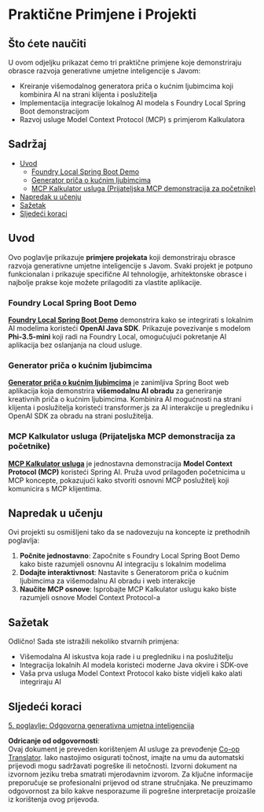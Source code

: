 <!--
CO_OP_TRANSLATOR_METADATA:
{
  "original_hash": "14c0a61ecc1cd2012a9c129236dfdf71",
  "translation_date": "2025-07-29T10:20:29+00:00",
  "source_file": "04-PracticalSamples/README.md",
  "language_code": "hr"
}
-->
# Praktične Primjene i Projekti

## Što ćete naučiti
U ovom odjeljku prikazat ćemo tri praktične primjene koje demonstriraju obrasce razvoja generativne umjetne inteligencije s Javom:
- Kreiranje višemodalnog generatora priča o kućnim ljubimcima koji kombinira AI na strani klijenta i poslužitelja
- Implementacija integracije lokalnog AI modela s Foundry Local Spring Boot demonstracijom
- Razvoj usluge Model Context Protocol (MCP) s primjerom Kalkulatora

## Sadržaj

- [Uvod](../../../04-PracticalSamples)
  - [Foundry Local Spring Boot Demo](../../../04-PracticalSamples)
  - [Generator priča o kućnim ljubimcima](../../../04-PracticalSamples)
  - [MCP Kalkulator usluga (Prijateljska MCP demonstracija za početnike)](../../../04-PracticalSamples)
- [Napredak u učenju](../../../04-PracticalSamples)
- [Sažetak](../../../04-PracticalSamples)
- [Sljedeći koraci](../../../04-PracticalSamples)

## Uvod

Ovo poglavlje prikazuje **primjere projekata** koji demonstriraju obrasce razvoja generativne umjetne inteligencije s Javom. Svaki projekt je potpuno funkcionalan i prikazuje specifične AI tehnologije, arhitektonske obrasce i najbolje prakse koje možete prilagoditi za vlastite aplikacije.

### Foundry Local Spring Boot Demo

**[Foundry Local Spring Boot Demo](foundrylocal/README.md)** demonstrira kako se integrirati s lokalnim AI modelima koristeći **OpenAI Java SDK**. Prikazuje povezivanje s modelom **Phi-3.5-mini** koji radi na Foundry Local, omogućujući pokretanje AI aplikacija bez oslanjanja na cloud usluge.

### Generator priča o kućnim ljubimcima

**[Generator priča o kućnim ljubimcima](petstory/README.md)** je zanimljiva Spring Boot web aplikacija koja demonstrira **višemodalnu AI obradu** za generiranje kreativnih priča o kućnim ljubimcima. Kombinira AI mogućnosti na strani klijenta i poslužitelja koristeći transformer.js za AI interakcije u pregledniku i OpenAI SDK za obradu na strani poslužitelja.

### MCP Kalkulator usluga (Prijateljska MCP demonstracija za početnike)

**[MCP Kalkulator usluga](calculator/README.md)** je jednostavna demonstracija **Model Context Protocol (MCP)** koristeći Spring AI. Pruža uvod prilagođen početnicima u MCP koncepte, pokazujući kako stvoriti osnovni MCP poslužitelj koji komunicira s MCP klijentima.

## Napredak u učenju

Ovi projekti su osmišljeni tako da se nadovezuju na koncepte iz prethodnih poglavlja:

1. **Počnite jednostavno**: Započnite s Foundry Local Spring Boot Demo kako biste razumjeli osnovnu AI integraciju s lokalnim modelima
2. **Dodajte interaktivnost**: Nastavite s Generatorom priča o kućnim ljubimcima za višemodalnu AI obradu i web interakcije
3. **Naučite MCP osnove**: Isprobajte MCP Kalkulator uslugu kako biste razumjeli osnove Model Context Protocol-a

## Sažetak

Odlično! Sada ste istražili nekoliko stvarnih primjena:

- Višemodalna AI iskustva koja rade i u pregledniku i na poslužitelju
- Integracija lokalnih AI modela koristeći moderne Java okvire i SDK-ove
- Vaša prva usluga Model Context Protocol kako biste vidjeli kako alati integriraju AI

## Sljedeći koraci

[5. poglavlje: Odgovorna generativna umjetna inteligencija](../05-ResponsibleGenAI/README.md)

**Odricanje od odgovornosti**:  
Ovaj dokument je preveden korištenjem AI usluge za prevođenje [Co-op Translator](https://github.com/Azure/co-op-translator). Iako nastojimo osigurati točnost, imajte na umu da automatski prijevodi mogu sadržavati pogreške ili netočnosti. Izvorni dokument na izvornom jeziku treba smatrati mjerodavnim izvorom. Za ključne informacije preporučuje se profesionalni prijevod od strane stručnjaka. Ne preuzimamo odgovornost za bilo kakve nesporazume ili pogrešne interpretacije proizašle iz korištenja ovog prijevoda.